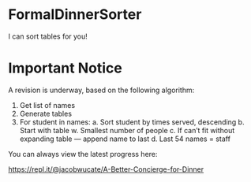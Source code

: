 # FormalDinnerSorter

I can sort tables for you!

# Important Notice
A revision is underway, based on the following algorithm:

1. Get list of names
2. Generate tables
3. For student in names:
	a. Sort student by times served, descending
	b. Start with table w. Smallest number of people
	c. If can’t fit without expanding table — append name to 	last
	d. Last 54 names = staff

You can always view the latest progress here:

https://repl.it/@jacobwucate/A-Better-Concierge-for-Dinner
